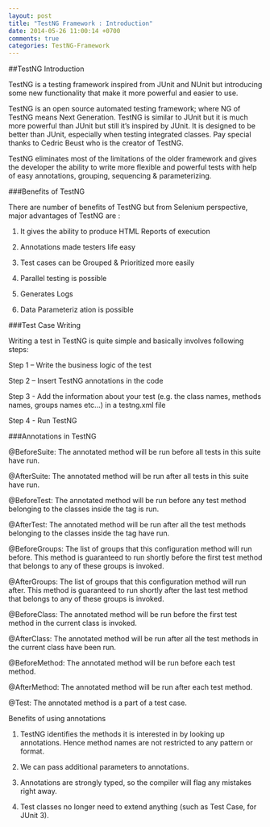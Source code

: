```yaml
---
layout: post
title: "TestNG Framework : Introduction"
date: 2014-05-26 11:00:14 +0700
comments: true
categories: TestNG-Framework
---
```


##TestNG Introduction

TestNG is a testing framework inspired from JUnit and NUnit but introducing some new functionality that make it more powerful and easier to use.

TestNG is an open source automated testing framework; where NG of TestNG means Next Generation. TestNG is similar to JUnit but it is much more powerful than JUnit but still it’s inspired by JUnit. It is designed to be better than JUnit, especially when testing integrated classes. Pay special thanks to Cedric Beust who is the creator of TestNG.

TestNG eliminates most of the limitations of the older framework and gives the developer the ability to write more flexible and powerful tests with help of easy annotations, grouping, sequencing & parameterizing.

###Benefits of TestNG

There are number of benefits of TestNG but from Selenium perspective, major advantages of TestNG are :

1) It gives the ability to produce HTML Reports of execution

2) Annotations made testers life easy

3) Test cases can be Grouped & Prioritized more easily

4) Parallel testing is possible

5) Generates Logs

6) Data Parameteriz ation is possible

###Test Case Writing

Writing a test in TestNG is quite simple and basically involves following steps:

Step 1 – Write the business logic of the test

Step 2 – Insert TestNG annotations in the code

Step 3 - Add the information about your test (e.g. the class names, methods names, groups names etc…) in a testng.xml file

Step 4 - Run TestNG

###Annotations in TestNG

@BeforeSuite: The annotated method will be run before all tests in this suite have run.

@AfterSuite: The annotated method will be run after all tests in this suite have run.

@BeforeTest: The annotated method will be run before any test method belonging to the classes inside the tag is run.

@AfterTest: The annotated method will be run after all the test methods belonging to the classes inside the tag have run.

@BeforeGroups: The list of groups that this configuration method will run before. This method is guaranteed to run shortly before the first test method that belongs to any of these groups is invoked.

@AfterGroups: The list of groups that this configuration method will run after. This method is guaranteed to run shortly after the last test method that belongs to any of these groups is invoked.

@BeforeClass: The annotated method will be run before the first test method in the current class is invoked.

@AfterClass: The annotated method will be run after all the test methods in the current class have been run.

@BeforeMethod: The annotated method will be run before each test method.

@AfterMethod: The annotated method will be run after each test method.

@Test: The annotated method is a part of a test case.

Benefits of using annotations

1) TestNG identifies the methods it is interested in by looking up annotations. Hence method names are not restricted to any pattern or format.

2) We can pass additional parameters to annotations.

3) Annotations are strongly typed, so the compiler will flag any mistakes right away.

4) Test classes no longer need to extend anything (such as Test Case, for JUnit 3).
 
